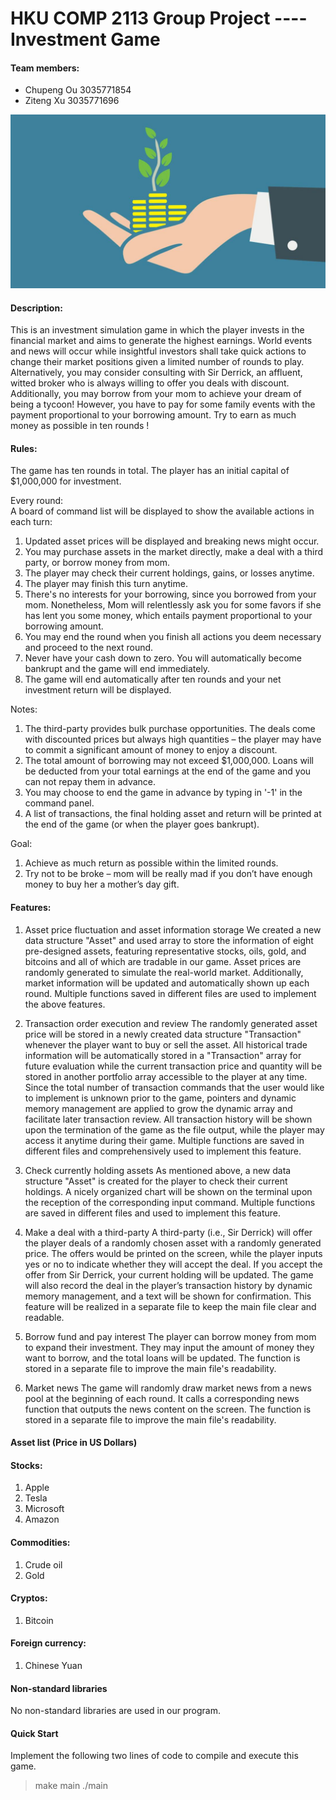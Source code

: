 # HKU COMP 2113 Group Project ---- Investment Game

#### Team members:
- Chupeng Ou 3035771854
- Ziteng Xu 3035771696


![Introduction](https://github.com/DERRICK00306/2113gp/blob/main/3.jpg)

#### Description:

This is an investment simulation game in which the player invests in the financial market and aims to generate the highest earnings.
World events and news will occur while insightful investors shall take quick actions to
change their market positions given a limited number of rounds to play. Alternatively, you may consider consulting with Sir Derrick, an affluent,
witted broker who is always willing to offer you deals with discount. Additionally, you may borrow from your mom to achieve your dream of
being a tycoon! However, you have to pay for some family events with the payment proportional to your borrowing amount. Try to earn as much money as possible
in ten rounds !

#### Rules:
The game has ten rounds in total. The player has an initial capital of $1,000,000 for investment.

Every round:  
A board of command list will be displayed to show the available actions in each turn:

1. Updated asset prices will be displayed and breaking news might occur.
2. You may purchase assets in the market directly, make a deal with a third party, or borrow money from mom.
3. The player may check their current holdings, gains, or losses anytime.
4. The player may finish this turn anytime.
5. There's no interests for your borrowing, since you borrowed from your mom. Nonetheless, Mom will relentlessly ask you for some favors if she has lent you some money, which entails payment proportional to your borrowing amount.
6. You may end the round when you finish all actions you deem necessary and proceed to the next round.
7. Never have your cash down to zero. You will automatically become bankrupt and the game will end immediately.
8. The game will end automatically after ten rounds and your net investment return will be displayed.


Notes:

1. The third-party provides bulk purchase opportunities. The deals come with discounted prices but always high quantities –
the player may have to commit a significant amount of money to enjoy a discount.
2. The total amount of borrowing may not exceed $1,000,000. Loans will be deducted from your total earnings at the end of the game and you can not repay them in advance.
3. You may choose to end the game in advance by typing in '-1' in the command panel.
4. A list of transactions, the final holding asset and return will be printed at the end of the game (or when the player goes bankrupt).


Goal:
1. Achieve as much return as possible within the limited rounds.
2. Try not to be broke – mom will be really mad if you don’t have enough money to buy her a mother’s day gift.

#### Features:

1. Asset price fluctuation and asset information storage
We created a new data structure "Asset" and used array to store the information of eight pre-designed assets, featuring representative stocks, oils, gold, and bitcoins and all of which are tradable in our game. Asset prices are randomly generated to simulate the real-world market. Additionally, market information will be updated and automatically shown up each round. Multiple functions saved in different files are used to implement the above features.

2.	Transaction order execution and review
The randomly generated asset price will be stored in a newly created data structure "Transaction" whenever the player want to buy or sell the asset. All historical trade information will be automatically stored in a "Transaction" array for future evaluation while the current transaction price and quantity will be stored in another portfolio array accessible to the player at any time. Since the total number of transaction commands that the user would like to implement is unknown prior to the game, pointers and dynamic memory management are applied to grow the dynamic array and facilitate later transaction review. All transaction history will be shown upon the termination of the game as the file output, while the player may access it anytime during their game. Multiple functions are saved in different files and comprehensively used to implement this feature.

3.	Check currently holding assets
As mentioned above, a new data structure "Asset" is created for the player to check their current holdings. A nicely organized chart will be shown on the terminal upon the reception of the corresponding input command. Multiple functions are saved in different files and used to implement this feature.

4.	Make a deal with a third-party
A third-party (i.e., Sir Derrick) will offer the player deals of a randomly chosen asset with a randomly generated price. The offers would be printed on the screen, while the player inputs yes or no to indicate whether they will accept the deal. If you accept the offer from Sir Derrick, your current holding will be updated. The game will also record the deal in the player’s transaction history by dynamic memory management, and a text will be shown for confirmation. This feature will be realized in a separate file to keep the main file clear and readable.

5.	Borrow fund and pay interest
The player can borrow money from mom to expand their investment. They may input the amount of money they want to borrow, and the total loans will be updated. The function is stored in a separate file to improve the main file's readability.

6.	Market news
The game will randomly draw market news from a news pool at the beginning of each round. It calls a corresponding news function that outputs the news content on the screen. The function is stored in a separate file to improve the main file's readability.


#### Asset list (Price in US Dollars)

#### Stocks:
1. Apple
2. Tesla
3. Microsoft
4. Amazon
#### Commodities:
1. Crude oil
2. Gold
#### Cryptos:
1. Bitcoin
#### Foreign currency:
1. Chinese Yuan

#### Non-standard libraries
No non-standard libraries are used in our program.

#### Quick Start
Implement the following two lines of code to compile and execute this game.
> make main
 ./main
